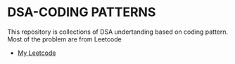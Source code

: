 # DSA-CODING PATTERNS


This repository is collections of DSA undertanding based on coding pattern.
Most of the problem are from Leetcode

- [My Leetcode](https://leetcode.com/akhilsin/)